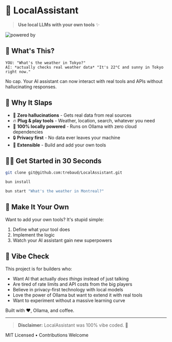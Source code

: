 # 🧠 LocalAssistant

> **Use local LLMs with your own tools** ✨

![powered by](https://img.shields.io/badge/powered%20by-Ollama-orange)

## 👀 What's This?

```
YOU: "What's the weather in Tokyo?"
AI: *actually checks real weather data* "It's 22°C and sunny in Tokyo right now."
```

No cap. Your AI assistant can now interact with real tools and APIs without hallucinating responses.

## 🚀 Why It Slaps

- 💯 **Zero hallucinations** - Gets real data from real sources
- 🔥 **Plug & play tools** - Weather, location, search, whatever you need
- 🤯 **100% locally powered** - Runs on Ollama with zero cloud dependencies
- 🔒 **Privacy first** - No data ever leaves your machine
- 🔌 **Extensible** - Build and add your own tools

## 🏃‍♂️ Get Started in 30 Seconds

```bash
git clone git@github.com:trebaud/LocalAssistant.git

bun install

bun start "What's the weather in Montreal?"
```

## 🧩 Make It Your Own

Want to add your own tools? It's stupid simple:

1. Define what your tool does
2. Implement the logic
3. Watch your AI assistant gain new superpowers

## 🤝 Vibe Check

This project is for builders who:
- Want AI that actually *does things* instead of just talking
- Are tired of rate limits and API costs from the big players
- Believe in privacy-first technology with local models
- Love the power of Ollama but want to extend it with real tools
- Want to experiment without a massive learning curve

Built with ❤️, Ollama, and coffee.

---

> **Disclaimer:** LocalAssistant was 100% vibe coded. 🤖

MIT Licensed • Contributions Welcome
